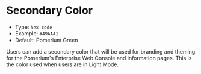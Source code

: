 # Secondary Color
- Type: `hex code`
- Example: `#49AAA1`
- Default: Pomerium Green

Users can add a secondary color that will be used for branding and theming for the Pomerium's Enterprise Web Console and information pages. This is the color used when users are in Light Mode.
